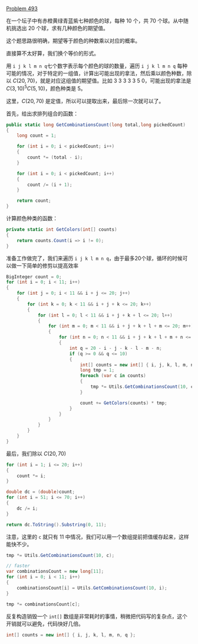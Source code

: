 [Problem 493](https://projecteuler.net/problem=493 "Problem 493 - Project Euler")  

在一个坛子中有赤橙黄绿青蓝紫七种颜色的球，每种 10 个，共 70 个球。从中随机挑选出 20 个球，求有几种颜色的期望值。

这个题思路很明确，期望等于颜色的种数乘以对应的概率。

直接算不太好算，我们换个等价的形式。

用 `i j k l m n q`七个数字表示每个颜色的球的数量，遍历 `i j k l m n q` 每种可能的情况，对于特定的一组值，计算出可能出现的拿法，然后乘以颜色种数，除以 $C(20,70)$，就是对应这组值的期望值。比如 3 3 3 3 3 5 0，可能出现的拿法是 $C(3,10)^5C(5,10)$，颜色种类是 5。

这里，$C(20,70)$ 是定值，所以可以提取出来，最后除一次就可以了。

首先，给出求排列组合的函数：
``` csharp
public static long GetCombinationsCount(long total,long pickedCount)
{
	long count = 1;

	for (int i = 0; i < pickedCount; i++)
	{
		count *= (total - i);
	}

	for (int i = 0; i < pickedCount; i++)
	{
		count /= (i + 1);
	}

	return count;
}
```

计算颜色种类的函数：
``` csharp
private static int GetColors(int[] counts)
{
	return counts.Count(i => i != 0);
}
```

准备工作做完了，我们来遍历 `i j k l m n q`，由于最多20个球，循环的时候可以做一下简单的修剪以提高效率
``` csharp
BigInteger count = 0;
for (int i = 0; i < 11; i++)
{
	for (int j = 0; i < 11 && i + j <= 20; j++)
	{
		for (int k = 0; k < 11 && i + j + k <= 20; k++)
		{
			for (int l = 0; l < 11 && i + j + k + l <= 20; l++)
			{
				for (int m = 0; m < 11 && i + j + k + l + m <= 20; m++)
				{
					for (int n = 0; n < 11 && i + j + k + l + m + n <= 20; n++)
					{
						int q = 20 - i - j - k - l - m - n;
						if (q >= 0 && q <= 10)
						{
							int[] counts = new int[] { i, j, k, l, m, n, q };
							long tmp = 1;
							foreach (var c in counts)
							{
								tmp *= Utils.GetCombinationsCount(10, c);
							}

							count += GetColors(counts) * tmp;
						}
					}
				}
			}
		}
	}
}
```

最后，我们除以 $C(20,70)$
``` csharp
for (int i = 1; i <= 20; i++)
{
	count *= i;
}

double dc = (double)count;
for (int i = 51; i <= 70; i++)
{
	dc /= i;
}

return dc.ToString().Substring(0, 11);
```

注意，这里的 `c` 就只有 11 中情况，我们可以用一个数组提前把值缓存起来，这样能快不少。
```csharp
tmp *= Utils.GetCombinationsCount(10, c);

// faster
var combinationsCount = new long[11];
for (int i = 0; i < 11; i++)
{
    combinationsCount[i] = Utils.GetCombinationsCount(10, i);
}

tmp *= combinationsCount[c];
```

反复构造销毁一个 `int[]` 数组是非常耗时的事情，稍微把代码写的复杂点，这个开销就可以避免，代码快好几倍。
```csharp
int[] counts = new int[] { i, j, k, l, m, n, q };
```
